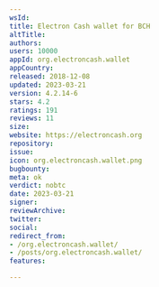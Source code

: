 ```yaml
---
wsId: 
title: Electron Cash wallet for BCH
altTitle: 
authors: 
users: 10000
appId: org.electroncash.wallet
appCountry: 
released: 2018-12-08
updated: 2023-03-21
version: 4.2.14-6
stars: 4.2
ratings: 191
reviews: 11
size: 
website: https://electroncash.org
repository: 
issue: 
icon: org.electroncash.wallet.png
bugbounty: 
meta: ok
verdict: nobtc
date: 2023-03-21
signer: 
reviewArchive: 
twitter: 
social: 
redirect_from:
- /org.electroncash.wallet/
- /posts/org.electroncash.wallet/
features: 

---
```



